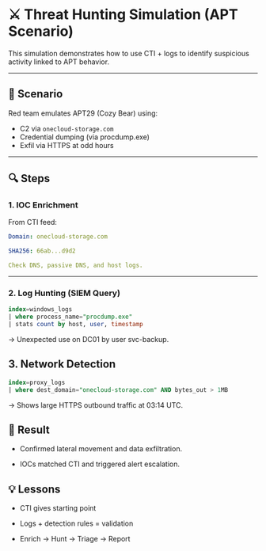 # ⚔️ Threat Hunting Simulation (APT Scenario)

This simulation demonstrates how to use CTI + logs to identify suspicious activity linked to APT behavior.

---

## 📘 Scenario

Red team emulates APT29 (Cozy Bear) using:

- C2 via `onecloud-storage.com`
- Credential dumping (via procdump.exe)
- Exfil via HTTPS at odd hours

---

## 🔍 Steps

### 1. IOC Enrichment

From CTI feed:

```yaml
Domain: onecloud-storage.com

SHA256: 66ab...d9d2

Check DNS, passive DNS, and host logs.
```

---

### 2. Log Hunting (SIEM Query)

```sql
index=windows_logs
| where process_name="procdump.exe"
| stats count by host, user, timestamp
```
→ Unexpected use on DC01 by user svc-backup.

## 3. Network Detection

```sql
index=proxy_logs
| where dest_domain="onecloud-storage.com" AND bytes_out > 1MB
```

→ Shows large HTTPS outbound traffic at 03:14 UTC.

## 🧠 Result

- Confirmed lateral movement and data exfiltration.

- IOCs matched CTI and triggered alert escalation.

## 💡 Lessons

- CTI gives starting point

- Logs + detection rules = validation

- Enrich → Hunt → Triage → Report

